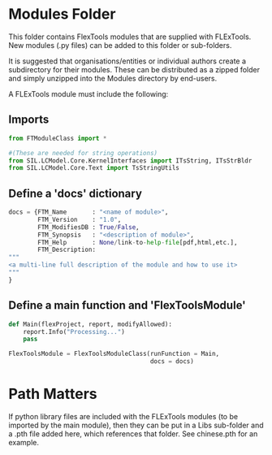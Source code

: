 Modules Folder
==============

This folder contains FlexTools modules that are supplied with FLExTools.
New modules (.py files) can be added to this folder or sub-folders.

It is suggested that organisations/entities or individual authors create 
a subdirectory for their modules. These can be distributed as a zipped 
folder and simply unzipped into the Modules directory by end-users.

A FLExTools module must include the following:

Imports
-------

```python
from FTModuleClass import *

#(These are needed for string operations)
from SIL.LCModel.Core.KernelInterfaces import ITsString, ITsStrBldr
from SIL.LCModel.Core.Text import TsStringUtils 
```

Define a 'docs' dictionary
--------------------------

```python
docs = {FTM_Name       : "<name of module>",
        FTM_Version    : "1.0",
        FTM_ModifiesDB : True/False,
        FTM_Synopsis   : "<description of module>",
        FTM_Help       : None/link-to-help-file[pdf,html,etc.],
        FTM_Description: 
"""
<a multi-line full description of the module and how to use it>
"""
}
```

Define a main function and 'FlexToolsModule'
--------------------------------------------

```python
def Main(flexProject, report, modifyAllowed):
    report.Info("Processing...")
    pass

FlexToolsModule = FlexToolsModuleClass(runFunction = Main,
                                       docs = docs)
```

Path Matters
============

If python library files are included with the FLExTools modules (to be imported by the main module), then they can be put in a Libs sub-folder and a .pth file added here, which references that folder. See chinese.pth for an example.

